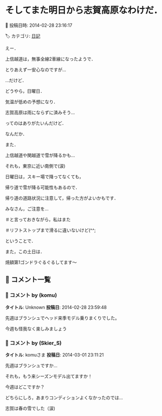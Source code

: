 # そしてまた明日から志賀高原なわけだ．

📅 投稿日時: 2014-02-28 23:16:17

🏷️ カテゴリ: [日記](cc4b5682fb7b8b144980957a978653fb0.md)

えー．


上信越道は，無事全線2車線になったようで．


とりあえず一安心なのですが…





…だけど．


どうやら，日曜日．


気温が低めの予想になり．


志賀高原は雨にならずに済みそう…


ってのはありがたいんだけど．





なんだか．


また．


上信越道や関越道で雪が降るかも…


それも，東京に近い南側で(涙)


日曜日は，スキー場で降ってなくても，


帰り道で雪が降る可能性もあるので．


帰り道の道路状況に注意して，帰った方がよいかもです．





みなさん，ご注意を…





＃と言っておきながら，私はまた


＃リフトストップまで滑るに違いないけど(^^;





ということで．


また，この土日は．


焼額第1ゴンドラぐるぐるしてます～

## 💬 コメント一覧

### 💬 コメント by (komu)
**タイトル**: Unknown
**投稿日**: 2014-02-28 23:59:48

先週はブランシュでヘッド来季モデル乗りまくりでした。

今週も怪我なく楽しみましょう

### 💬 コメント by (Skier_S)
**タイトル**: komuさま
**投稿日**: 2014-03-01 23:11:21

先週はブランシュですか…

それも，もう来シーズンモデル出てますか！



今週はどこですか？

どちらにしろ，あまりコンディションよくなかったのでは…

志賀は春の雪でした（涙)

